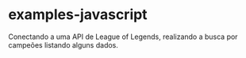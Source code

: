 # examples-javascript
Conectando a uma API de League of Legends, realizando a busca por campeões listando alguns dados.
